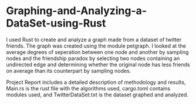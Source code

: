 # Graphing-and-Analyzing-a-DataSet-using-Rust
I used Rust to create and analyze a graph made from a dataset of twitter friends. The graph was created using the module petgraph. I looked at the average degrees of seperation between one node and another by sampling nodes and the friendship paradox by selecting two nodes containing an undirected edge and determining whether the original node has less friends on average than its counterpart by sampling nodes.

Project Report includes a detailed description of methodology and results, Main.rs is the rust file with the algorithms used, cargo.toml contains modules used, and TwitterDataSet.txt is the dataset graphed and analyzed. 
